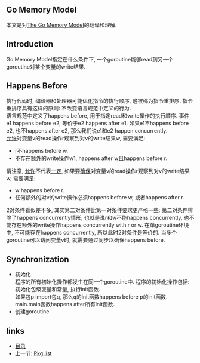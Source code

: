 Go Memory Model
----

本文是对[The Go Memory Model](http://golang.org/ref/mem)的翻译和理解.

Introduction
----
Go Memory Model指定在什么条件下, 一个goroutine能够read到另一个goroutine对某个变量的write结果.

Happens Before
----
执行代码时, 编译器和处理器可能优化指令的执行顺序, 这被称为指令重排序. 指令重排序具有这样的原则: 不改变语言规范中定义的行为.  
语言规范中定义了happens before, 用于指定read和write操作的执行顺序. 事件e1 happens before e2, 等价于e2 happens after e1. 如果e1不happens before e2, 也不happens after e2, 那么我们说e1和e2 happen concurrently.  
[允许]()对变量v的read操作r观察到对v的write结果w, 需要满足:
- r不happens before w.
- 不存在额外的write操作w1, happens after w且happens before r.

请注意, [允许]()不代表[一定](), 如果要[确保]()对变量v的read操作r观察到对v的write结果w, 需要满足:
- w happens before r.
- 任何额外的对v的write操作必须happens before w, 或者happens after r.

2对条件看似差不多, 其实第二对条件比第一对条件要求更严格一些: 第二对条件排除了happens concurrently情形, 也就是说r和w不能happens concurrently, 也不能存在额外的write操作happens concurrently with r or w.
在单goroutine环境中, 不可能存在happens concurrently, 所以此时2对条件是等价的. 当多个goroutine可以访问变量v时, 就需要通过同步以确保happens before.


Synchronization
----
+ 初始化  
程序的所有初始化操作都发生在同一个goroutine中. 程序的初始化操作包括: 初始化包级变量和常量, 执行init函数.  
如果包p import包q, 那么q的init函数happens before p的init函数.  
main.main函数happens after所有init函数.  
+ 创建goroutine












links
-----
+ [目录](../golang)
+ 上一节: [Pkg list](Pkg-list.md)
